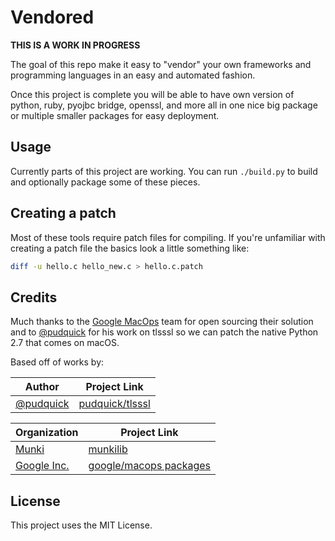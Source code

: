 Vendored
===

**THIS IS A WORK IN PROGRESS**

The goal of this repo make it easy to "vendor" your own frameworks and programming languages in an easy and automated fashion.

Once this project is complete you will be able to have own version of python, ruby, pyojbc bridge, openssl, and more all in one nice big package or multiple smaller packages for easy deployment.


## Usage

Currently parts of this project are working. You can run `./build.py` to build and optionally package some of these pieces.

## Creating a patch
Most of these tools require patch files for compiling. If you're unfamiliar with creating a patch file the basics look a little something like:

```bash
diff -u hello.c hello_new.c > hello.c.patch
```

## Credits
Much thanks to the [Google MacOps](https://github.com/google/macops/) team for open sourcing their solution and to [@pudquick](https://github.com/pudquick) for his work on tlsssl so we can patch the native Python 2.7 that comes on macOS.

Based off of works by:

| Author  |  Project Link |
|---|---|
| [@pudquick](https://github.com/pudquick) | [pudquick/tlsssl](https://github.com/pudquick/tlsssl) |

| Organization  |  Project Link |
|---|---|
| [Munki](https://github.com/munki) | [munkilib](https://github.com/munki/munki/blob/master/code/client/munkilib/) |
| [Google Inc.](https://github.com/google/macops) | [google/macops packages](https://github.com/google/macops/tree/master/packages) |


## License

This project uses the MIT License. 
